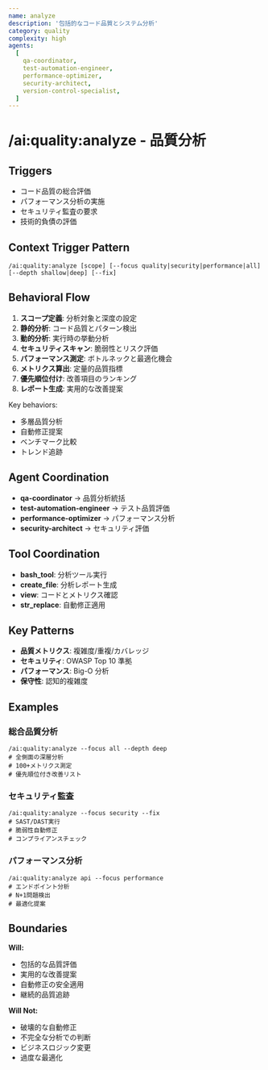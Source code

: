 ```yaml
---
name: analyze
description: '包括的なコード品質とシステム分析'
category: quality
complexity: high
agents:
  [
    qa-coordinator,
    test-automation-engineer,
    performance-optimizer,
    security-architect,
    version-control-specialist,
  ]
---
```


# /ai:quality:analyze - 品質分析

## Triggers

- コード品質の総合評価
- パフォーマンス分析の実施
- セキュリティ監査の要求
- 技術的負債の評価

## Context Trigger Pattern

```
/ai:quality:analyze [scope] [--focus quality|security|performance|all] [--depth shallow|deep] [--fix]
```

## Behavioral Flow

1. **スコープ定義**: 分析対象と深度の設定
2. **静的分析**: コード品質とパターン検出
3. **動的分析**: 実行時の挙動分析
4. **セキュリティスキャン**: 脆弱性とリスク評価
5. **パフォーマンス測定**: ボトルネックと最適化機会
6. **メトリクス算出**: 定量的品質指標
7. **優先順位付け**: 改善項目のランキング
8. **レポート生成**: 実用的な改善提案

Key behaviors:

- 多層品質分析
- 自動修正提案
- ベンチマーク比較
- トレンド追跡

## Agent Coordination

- **qa-coordinator** → 品質分析統括
- **test-automation-engineer** → テスト品質評価
- **performance-optimizer** → パフォーマンス分析
- **security-architect** → セキュリティ評価

## Tool Coordination

- **bash_tool**: 分析ツール実行
- **create_file**: 分析レポート生成
- **view**: コードとメトリクス確認
- **str_replace**: 自動修正適用

## Key Patterns

- **品質メトリクス**: 複雑度/重複/カバレッジ
- **セキュリティ**: OWASP Top 10 準拠
- **パフォーマンス**: Big-O 分析
- **保守性**: 認知的複雑度

## Examples

### 総合品質分析

```
/ai:quality:analyze --focus all --depth deep
# 全側面の深層分析
# 100+メトリクス測定
# 優先順位付き改善リスト
```

### セキュリティ監査

```
/ai:quality:analyze --focus security --fix
# SAST/DAST実行
# 脆弱性自動修正
# コンプライアンスチェック
```

### パフォーマンス分析

```
/ai:quality:analyze api --focus performance
# エンドポイント分析
# N+1問題検出
# 最適化提案
```

## Boundaries

**Will:**

- 包括的な品質評価
- 実用的な改善提案
- 自動修正の安全適用
- 継続的品質追跡

**Will Not:**

- 破壊的な自動修正
- 不完全な分析での判断
- ビジネスロジック変更
- 過度な最適化
